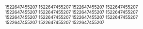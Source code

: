 1522647455207
1522647455207
1522647455207
1522647455207
1522647455207
1522647455207
1522647455207
1522647455207
1522647455207
1522647455207
1522647455207
1522647455207
1522647455207
1522647455207
1522647455207